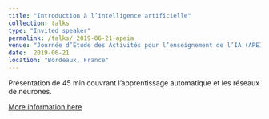 ```yaml
---
title: "Introduction à l’intelligence artificielle"
collection: talks
type: "Invited speaker"
permalink: /talks/ 2019-06-21-apeia
venue: "Journée d’Étude des Activités pour l’enseignement de l’IA (APEIA),Inria Bordeaux et ESPE Nice"
date:  2019-06-21
location: "Bordeaux, France"
---
```


Présentation de 45 min couvrant l’apprentissage automatique et les réseaux de neurones.

[More information here](https://project.inria.fr/classcode/mediation-et-enseignement-de-lia/)

